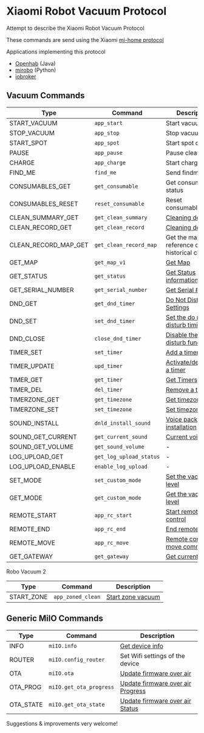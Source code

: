 # Xiaomi Robot Vacuum Protocol
Attempt to describe the Xiaomi Robot Vacuum Protocol

These commands are send using the Xiaomi [mi-home protocol](Protocol.md)

Applications implementing this protocol

* [Openhab](https://github.com/marcelrv/openhab2/tree/xiaomi-vacuum) (Java)
* [mirobo](https://github.com/rytilahti/python-mirobo)  (Python) 
* [iobroker](https://github.com/ioBroker/ioBroker.mihome-vacuum/blob/master/README.md]) 


## Vacuum Commands

| Type | Command | Description |
| ------ | --------- | -----------| 
|    START_VACUUM | `app_start`| Start vacuuming | 
|    STOP_VACUUM | `app_stop`| Stop vacuuming | 
|    START_SPOT | `app_spot`| Start spot cleaning | 
|    PAUSE | `app_pause`| Pause cleaning | 
|    CHARGE | `app_charge`| Start charging | 
|    FIND_ME | `find_me`| Send findme | 
|    CONSUMABLES_GET | `get_consumable`| Get consumables status | 
|    CONSUMABLES_RESET | `reset_consumable`| Reset consumables | 
|    CLEAN_SUMMARY_GET | `get_clean_summary`| [Cleaning details](cleanSummary+detail.md) | 
|    CLEAN_RECORD_GET | `get_clean_record`| [Cleaning details](cleanSummary+detail.md) | 
|    CLEAN_RECORD_MAP_GET | `get_clean_record_map`| Get the map reference of a historical cleaning | 
|    GET_MAP | `get_map_v1`| [Get Map](getMap.md) | 
|    GET_STATUS | `get_status`| [Get Status information](StatusMessage.md) | 
|    GET_SERIAL_NUMBER | `get_serial_number`| [Get Serial #](getSerial.md) | 
|    DND_GET | `get_dnd_timer`| [Do Not Disturb Settings](dnd_timer.md) | 
|    DND_SET | `set_dnd_timer`| [Set the do not disturb timings](dnd_timer.md) | 
|    DND_CLOSE | `close_dnd_timer`| [Disable the do not disturb function](dnd_timer.md)  | 
|    TIMER_SET | `set_timer`| [Add a timer](Timer.md) | 
|    TIMER_UPDATE | `upd_timer`| [Activate/deactivate a timer](Timer.md) | 
|    TIMER_GET | `get_timer`| [Get Timers](Timer.md) | 
|    TIMER_DEL | `del_timer`| [Remove a timer](Timer.md) | 
|    TIMERZONE_GET | `get_timezone`| [Get timezone](Timezone.md) | 
|    TIMERZONE_SET | `set_timezone`| [Set timezone](Timezone.md) | 
|    SOUND_INSTALL | `dnld_install_sound`| [Voice pack installation](install_sound.md) | 
|    SOUND_GET_CURRENT | `get_current_sound` | [Current voice](CurrentVoice.md) | 
|    SOUND_GET_VOLUME | `get_sound_volume` | - |
|    LOG_UPLOAD_GET | `get_log_upload_status`| - | 
|    LOG_UPLOAD_ENABLE | `enable_log_upload`| - | 
|    SET_MODE | `set_custom_mode`| [Set the vacuum level](FanPower.md) | 
|    GET_MODE | `get_custom_mode`| [Get the vacuum level](FanPower.md) | 
|    REMOTE_START | `app_rc_start`| [Start remote control](remote_control.md)| 
|    REMOTE_END | `app_rc_end`| [End remote control](remote_control.md) | 
|    REMOTE_MOVE | `app_rc_move`| [Remote control move command](remote_control.md) | 
|    GET_GATEWAY | `get_gateway`| [Get current gatway](MiscCmds.md) | 


Robo Vacuum 2

| Type | Command | Description |
| ------ | --------- | -----------| 
|    START_ZONE | `app_zoned_clean`| [Start zone vacuum](app_zoned_clean.md) | 


## Generic MiIO Commands
| Type | Command | Description |
| ------ | --------- | -----------| 
|    INFO | `miIO.info`| [Get device info](miIOinfo.md) | 
|    ROUTER | `miIO.config_router`| Set Wifi settings of the device | 
|    OTA | `miIO.ota`| [Update firmware over air](miIOinfo.md)| 
|    OTA_PROG | `miIO.get_ota_progress`| [Update firmware over air Progress](miIOinfo.md)| 
|    OTA_STATE | `miIO.get_ota_state`| [Update firmware over air Status](miIOinfo.md) | 

Suggestions & improvements very welcome!
